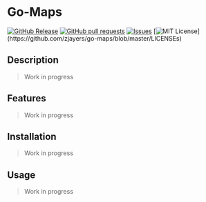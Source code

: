 # Go-Maps
[![GitHub Release](https://img.shields.io/github/release/zjayers/go-maps.svg?style=flat)]()
[![GitHub pull requests](https://img.shields.io/github/issues-pr/zjayers/go-maps.svg?style=flat)]()
[![Issues](https://img.shields.io/github/issues-raw/zjayers/go-maps.svg?maxAge=25000)](https://github.com/zjayers/go-maps/issues)
[![MIT License](https://img.shields.io/apm/l/atomic-ui.svg?)](https://github.com/zjayers/go-maps/blob/master/LICENSEs)

## Description

> Work in progress

## Features

> Work in progress

## Installation

> Work in progress

## Usage

> Work in progress